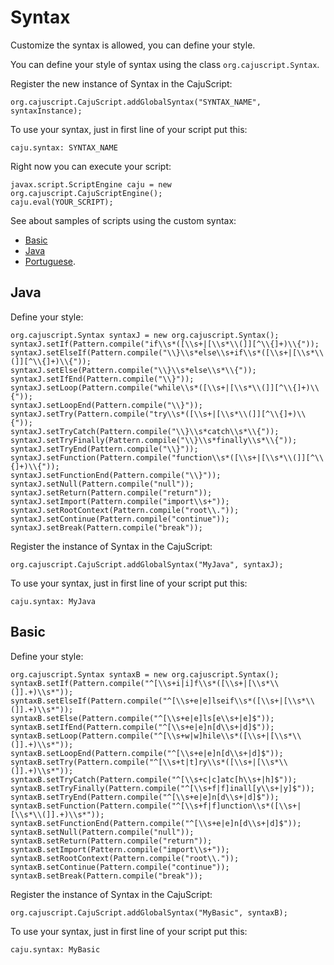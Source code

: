 # Syntax

Customize the syntax is allowed, you can define your style.

You can define your style of syntax using the class `org.cajuscript.Syntax`.

Register the new instance of Syntax in the CajuScript:

```
org.cajuscript.CajuScript.addGlobalSyntax("SYNTAX_NAME", syntaxInstance);
```

To use your syntax, just in first line of your script put this:

```
caju.syntax: SYNTAX_NAME
```

Right now you can execute your script:

```
javax.script.ScriptEngine caju = new org.cajuscript.CajuScriptEngine();
caju.eval(YOUR_SCRIPT);
```

See about samples of scripts using the custom syntax:

- [Basic](basic.md)
- [Java](java.md)
- [Portuguese](portuguese/README.md).

## Java

Define your style:

```
org.cajuscript.Syntax syntaxJ = new org.cajuscript.Syntax();
syntaxJ.setIf(Pattern.compile("if\\s*([\\s+|[\\s*\\(]][^\\{]+)\\{"));
syntaxJ.setElseIf(Pattern.compile("\\}\\s*else\\s+if\\s*([\\s+|[\\s*\\(]][^\\{]+)\\{"));
syntaxJ.setElse(Pattern.compile("\\}\\s*else\\s*\\{"));
syntaxJ.setIfEnd(Pattern.compile("\\}"));
syntaxJ.setLoop(Pattern.compile("while\\s*([\\s+|[\\s*\\(]][^\\{]+)\\{"));
syntaxJ.setLoopEnd(Pattern.compile("\\}"));
syntaxJ.setTry(Pattern.compile("try\\s*([\\s+|[\\s*\\(]][^\\{]+)\\{"));
syntaxJ.setTryCatch(Pattern.compile("\\}\\s*catch\\s*\\{"));
syntaxJ.setTryFinally(Pattern.compile("\\}\\s*finally\\s*\\{"));
syntaxJ.setTryEnd(Pattern.compile("\\}"));
syntaxJ.setFunction(Pattern.compile("function\\s*([\\s+|[\\s*\\(]][^\\{]+)\\{"));
syntaxJ.setFunctionEnd(Pattern.compile("\\}"));
syntaxJ.setNull(Pattern.compile("null"));
syntaxJ.setReturn(Pattern.compile("return"));
syntaxJ.setImport(Pattern.compile("import\\s+"));
syntaxJ.setRootContext(Pattern.compile("root\\."));
syntaxJ.setContinue(Pattern.compile("continue"));
syntaxJ.setBreak(Pattern.compile("break"));
```

Register the instance of Syntax in the CajuScript:

```
org.cajuscript.CajuScript.addGlobalSyntax("MyJava", syntaxJ);
```

To use your syntax, just in first line of your script put this:

```
caju.syntax: MyJava
```

## Basic

Define your style:
```
org.cajuscript.Syntax syntaxB = new org.cajuscript.Syntax();
syntaxB.setIf(Pattern.compile("^[\\s+i|i]f\\s*([\\s+|[\\s*\\(]].+)\\s*"));
syntaxB.setElseIf(Pattern.compile("^[\\s+e|e]lseif\\s*([\\s+|[\\s*\\(]].+)\\s*"));
syntaxB.setElse(Pattern.compile("^[\\s+e|e]ls[e\\s+|e]$"));
syntaxB.setIfEnd(Pattern.compile("^[\\s+e|e]n[d\\s+|d]$"));
syntaxB.setLoop(Pattern.compile("^[\\s+w|w]hile\\s*([\\s+|[\\s*\\(]].+)\\s*"));
syntaxB.setLoopEnd(Pattern.compile("^[\\s+e|e]n[d\\s+|d]$"));
syntaxB.setTry(Pattern.compile("^[\\s+t|t]ry\\s*([\\s+|[\\s*\\(]].+)\\s*"));
syntaxB.setTryCatch(Pattern.compile("^[\\s+c|c]atc[h\\s+|h]$"));
syntaxB.setTryFinally(Pattern.compile("^[\\s+f|f]inall[y\\s+|y]$"));
syntaxB.setTryEnd(Pattern.compile("^[\\s+e|e]n[d\\s+|d]$"));
syntaxB.setFunction(Pattern.compile("^[\\s+f|f]unction\\s*([\\s+|[\\s*\\(]].+)\\s*"));
syntaxB.setFunctionEnd(Pattern.compile("^[\\s+e|e]n[d\\s+|d]$"));
syntaxB.setNull(Pattern.compile("null"));
syntaxB.setReturn(Pattern.compile("return"));
syntaxB.setImport(Pattern.compile("import\\s+"));
syntaxB.setRootContext(Pattern.compile("root\\."));
syntaxB.setContinue(Pattern.compile("continue"));
syntaxB.setBreak(Pattern.compile("break"));
```

Register the instance of Syntax in the CajuScript:
```
org.cajuscript.CajuScript.addGlobalSyntax("MyBasic", syntaxB);
```

To use your syntax, just in first line of your script put this:

```
caju.syntax: MyBasic
```
